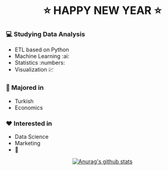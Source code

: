 <div align=center>

# :star: HAPPY NEW YEAR :star:

</div>

### :computer: Studying Data Analysis
+ ETL based on Python
+ Machine Learning :ai:
+ Statistics :numbers:
+ Visualization :chart:
### :pencil: Majored in
+ Turkish
+ Economics
### :heart: Interested in
+ Data Science
+ Marketing
+ :musical_note:


<div align=center>
	
[![Anurag's github stats](https://github-readme-stats.vercel.app/api?username=hanna-joo&show_icons=true&theme=gruvbox)](https://github.com/anuraghazra/github-readme-stats)

</div>
